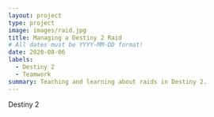 ```yaml
---
layout: project
type: project
image: images/raid.jpg
title: Managing a Destiny 2 Raid
# All dates must be YYYY-MM-DD format!
date: 2020-08-06
labels:
  - Destiny 2
  - Teamwork
summary: Teaching and learning about raids in Destiny 2.
---
```


Destiny 2 
